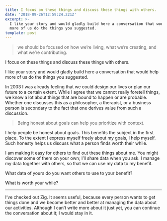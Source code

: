 ```yaml
---
title: I focus on these things and discuss these things with others.
date: '2018-09-26T12:59:24.221Z'
excerpt: >-
  I like your story and would gladly build here a conversation that would help
  more of us do the things you suggested.
template: post
---
```

> we should be focused on how we’re living, what we’re creating, and what we’re contributing.

I focus on these things and discuss these things with others.

I like your story and would gladly build here a conversation that would help more of us do the things you suggested.

In 2003 I was already feeling that we could design our lives or plan our future to a certain extent. While I agree that we cannot really foretell things, we know a lot about things that are bound to happen or are probable. Whether one discusses this as a philosopher, a therapist, or a business person is secondary to the fact that one derives value from such a discussion.

> Being honest about goals can help you prioritize with context.

I help people be honest about goals. This benefits the subject in the first place. To the extent I express myself freely about my goals, I help myself. Such honesty helps us discuss what a person finds worth their while.

I am making it easy for others to find out these things about me. You might discover some of them on your own; I’ll share data when you ask. I manage my data together with others, so that we can use my data to my benefit.

What data of yours do you want others to use to your benefit?

What is worth your while?

* * *

I’ve checked out Zig. It seems useful, because every person wants to get things done and we become better and better at managing the data about our activities. Although I can’t write more about it just yet, you can continue the conversation about it; I would stay in it.
